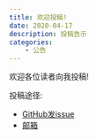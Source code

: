 ```yaml
---
title: 欢迎投稿!
date: 2020-04-17
description: 投稿告示
categories:
    - 公告
---
```


欢迎各位读者向我投稿!

投稿途径:

- [GitHub发issue](https://github.com/luisleee/luisleee.github.io/issue)
- [邮箱](mailto://a7q1f2t3s9t6l4t5@oi-14.slack.com)